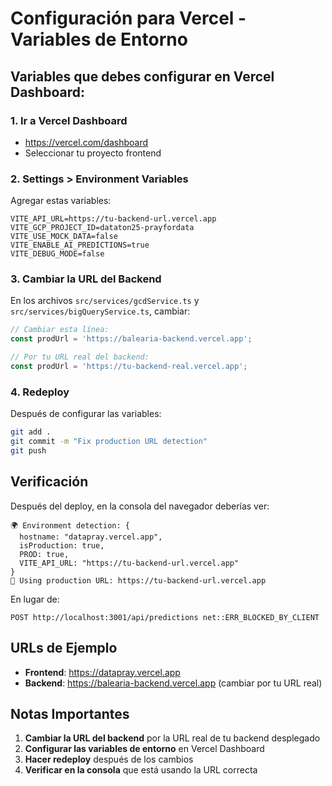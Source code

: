 # Configuración para Vercel - Variables de Entorno

## Variables que debes configurar en Vercel Dashboard:

### 1. Ir a Vercel Dashboard
- https://vercel.com/dashboard
- Seleccionar tu proyecto frontend

### 2. Settings > Environment Variables
Agregar estas variables:

```
VITE_API_URL=https://tu-backend-url.vercel.app
VITE_GCP_PROJECT_ID=dataton25-prayfordata
VITE_USE_MOCK_DATA=false
VITE_ENABLE_AI_PREDICTIONS=true
VITE_DEBUG_MODE=false
```

### 3. Cambiar la URL del Backend
En los archivos `src/services/gcdService.ts` y `src/services/bigQueryService.ts`, cambiar:

```javascript
// Cambiar esta línea:
const prodUrl = 'https://balearia-backend.vercel.app';

// Por tu URL real del backend:
const prodUrl = 'https://tu-backend-real.vercel.app';
```

### 4. Redeploy
Después de configurar las variables:
```bash
git add .
git commit -m "Fix production URL detection"
git push
```

## Verificación

Después del deploy, en la consola del navegador deberías ver:

```
🌍 Environment detection: {
  hostname: "datapray.vercel.app",
  isProduction: true,
  PROD: true,
  VITE_API_URL: "https://tu-backend-url.vercel.app"
}
🚀 Using production URL: https://tu-backend-url.vercel.app
```

En lugar de:
```
POST http://localhost:3001/api/predictions net::ERR_BLOCKED_BY_CLIENT
```

## URLs de Ejemplo

- **Frontend**: https://datapray.vercel.app
- **Backend**: https://balearia-backend.vercel.app (cambiar por tu URL real)

## Notas Importantes

1. **Cambiar la URL del backend** por la URL real de tu backend desplegado
2. **Configurar las variables de entorno** en Vercel Dashboard
3. **Hacer redeploy** después de los cambios
4. **Verificar en la consola** que está usando la URL correcta
